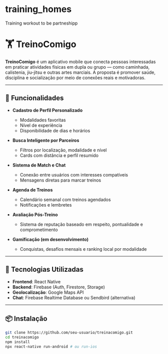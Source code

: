 # training_homes
Training workout to be partneshipp
# 🏋️ TreinoComigo

**TreinoComigo** é um aplicativo mobile que conecta pessoas interessadas em praticar atividades físicas em dupla ou grupo — como caminhada, calistenia, jiu-jitsu e outras artes marciais. A proposta é promover saúde, disciplina e socialização por meio de conexões reais e motivadoras.

---

## 🚀 Funcionalidades

- **Cadastro de Perfil Personalizado**
  - Modalidades favoritas
  - Nível de experiência
  - Disponibilidade de dias e horários

- **Busca Inteligente por Parceiros**
  - Filtros por localização, modalidade e nível
  - Cards com distância e perfil resumido

- **Sistema de Match e Chat**
  - Conexão entre usuários com interesses compatíveis
  - Mensagens diretas para marcar treinos

- **Agenda de Treinos**
  - Calendário semanal com treinos agendados
  - Notificações e lembretes

- **Avaliação Pós-Treino**
  - Sistema de reputação baseado em respeito, pontualidade e comprometimento

- **Gamificação (em desenvolvimento)**
  - Conquistas, desafios mensais e ranking local por modalidade

---

## 📱 Tecnologias Utilizadas

- **Frontend**: React Native  
- **Backend**: Firebase (Auth, Firestore, Storage)  
- **Geolocalização**: Google Maps API  
- **Chat**: Firebase Realtime Database ou Sendbird (alternativa)

---

## 📦 Instalação

```bash
git clone https://github.com/seu-usuario/treinacomigo.git
cd treinacomigo
npm install
npx react-native run-android # ou run-ios
